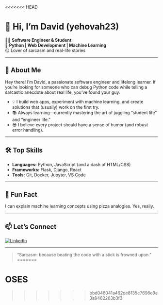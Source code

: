 <<<<<<< HEAD
# 👋 Hi, I’m David (yehovah23)

👨‍💻 **Software Engineer & Student**  
🐍 **Python | Web Development | Machine Learning**  
😏 Lover of sarcasm and real-life stories

---

## 🚀 About Me

Hey there! I’m David, a passionate software engineer and lifelong learner. If you’re looking for someone who can debug Python code while telling a sarcastic anecdote about real life, you’ve found your guy.

- 💡 I build web apps, experiment with machine learning, and create solutions that (usually) work on the first try.
- 📚 Always learning—currently mastering the art of juggling “student life” and “engineer life.”
- 😎 I believe every project should have a sense of humor (and robust error handling).

---

## 🛠️ Top Skills

- **Languages:** Python, JavaScript (and a dash of HTML/CSS)
- **Frameworks:** Flask, Django, React
- **Tools:** Git, Docker, Jupyter, VS Code

---

## 🌟 Fun Fact

I can explain machine learning concepts using pizza analogies. Yes, really.

---

## 📫 Let’s Connect

[![LinkedIn](https://img.shields.io/badge/LinkedIn-blue?style=flat&logo=linkedin)](https://www.linkedin.com/in/david-mutesasira-9232251b6)

---

> “Sarcasm: because beating the code with a stick is frowned upon.”
=======
# OSES
>>>>>>> bbd046041a462de8135e7696e9a3a9462263b3f3
